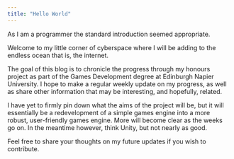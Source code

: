 ```yaml
---
title: "Hello World"
---
```


As I am a programmer the standard introduction seemed appropriate.

Welcome to my little corner of cyberspace where I will be adding to the endless ocean that is, the internet.

The goal of this blog is to chronicle the progress through my honours project as part of the Games Development degree at Edinburgh Napier University.
I hope to make a regular weekly update on my progress, as well as share other information that may be interesting, and hopefully, related.

I have yet to firmly pin down what the aims of the project will be,
but it will essentially be a redevelopment of a simple games engine into a more robust, user-friendly games engine.
More will become clear as the weeks go on. In the meantime however, think Unity, but not nearly as good.

Feel free to share your thoughts on my future updates if you wish to contribute.
